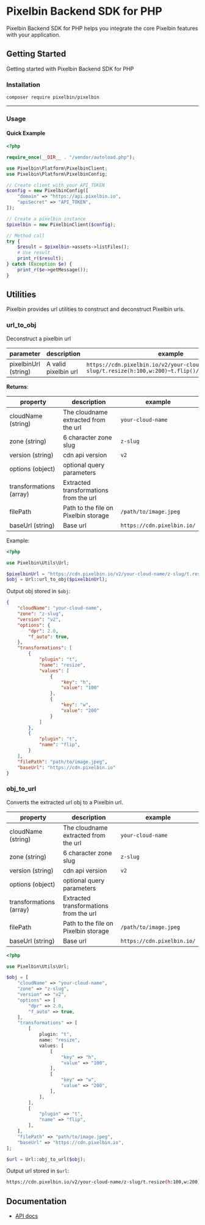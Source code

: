 # Pixelbin Backend SDK for PHP

Pixelbin Backend SDK for PHP helps you integrate the core Pixelbin features with your application.

## Getting Started

Getting started with Pixelbin Backend SDK for PHP

### Installation

```bash
composer require pixelbin/pixelbin
```

---

### Usage

#### Quick Example

```php
<?php

require_once(__DIR__ . "/vendor/autoload.php");

use Pixelbin\Platform\PixelbinClient;
use Pixelbin\Platform\PixelbinConfig;

// Create client with your API_TOKEN
$config = new PixelbinConfig([
    "domain" => "https://api.pixelbin.io",
    "apiSecret" => "API_TOKEN",
]);

// Create a pixelbin instance
$pixelbin = new PixelbinClient($config);

// Method call
try {
    $result = $pixelbin->assets->listFiles();
    # Use result
    print_r($result);
} catch (Exception $e) {
    print_r($e->getMessage());
}
```

## Utilities

Pixelbin provides url utilities to construct and deconstruct Pixelbin urls.

### url_to_obj

Deconstruct a pixelbin url

| parameter            | description          | example                                                                                               |
| -------------------- | -------------------- | ----------------------------------------------------------------------------------------------------- |
| pixelbinUrl (string) | A valid pixelbin url | `https://cdn.pixelbin.io/v2/your-cloud-name/z-slug/t.resize(h:100,w:200)~t.flip()/path/to/image.jpeg` |

**Returns**:

| property                | description                            | example                    |
| ----------------------- | -------------------------------------- | -------------------------- |
| cloudName (string)      | The cloudname extracted from the url   | `your-cloud-name`          |
| zone (string)           | 6 character zone slug                  | `z-slug`                   |
| version (string)        | cdn api version                        | `v2`                       |
| options (object)        | optional query parameters              |                            |
| transformations (array) | Extracted transformations from the url |                            |
| filePath                | Path to the file on Pixelbin storage   | `/path/to/image.jpeg`      |
| baseUrl (string)        | Base url                               | `https://cdn.pixelbin.io/` |

Example:

```php
<?php

use Pixelbin\Utils\Url;

$pixelbinUrl = "https://cdn.pixelbin.io/v2/your-cloud-name/z-slug/t.resize(h:100,w:200)~t.flip()/path/to/image.jpeg?dpr=2.0&f_auto=True"
$obj = Url::url_to_obj($pixelbinUrl);
```

Output obj stored in `$obj`:

```json
{
    "cloudName": "your-cloud-name",
    "zone": "z-slug",
    "version": "v2",
    "options": {
        "dpr": 2.0,
        "f_auto": true,
    },
    "transformations": [
        {
            "plugin": "t",
            "name": "resize",
            "values": [
                {
                    "key": "h",
                    "value": "100"
                },
                {
                    "key": "w",
                    "value": "200"
                }
            ]
        },
        {
            "plugin": "t",
            "name": "flip",
        }
    ],
    "filePath": "path/to/image.jpeg",
    "baseUrl": "https://cdn.pixelbin.io"
}
```

### obj_to_url

Converts the extracted url obj to a Pixelbin url.

| property                | description                            | example                    |
| ----------------------- | -------------------------------------- | -------------------------- |
| cloudName (string)      | The cloudname extracted from the url   | `your-cloud-name`          |
| zone (string)           | 6 character zone slug                  | `z-slug`                   |
| version (string)        | cdn api version                        | `v2`                       |
| options (object)        | optional query parameters              |                            |
| transformations (array) | Extracted transformations from the url |                            |
| filePath                | Path to the file on Pixelbin storage   | `/path/to/image.jpeg`      |
| baseUrl (string)        | Base url                               | `https://cdn.pixelbin.io/` |

```php
<?php

use Pixelbin\Utils\Url;

$obj = [
    "cloudName" => "your-cloud-name",
    "zone" => "z-slug",
    "version" => "v2",
    "options" => [
        "dpr" => 2.0,
        "f_auto" => true,
    ],
    "transformations" => [
        [
            plugin: "t",
            name: "resize",
            values: [
                [
                    "key" => "h",
                    "value" => "100",
                ],
                [
                    "key" => "w",
                    "value" => "200",
                ],
            ],
        ],
        [
            "plugin" => "t",
            "name" => "flip",
        ],
    ],
    "filePath" => "path/to/image.jpeg",
    "baseUrl" => "https://cdn.pixelbin.io",
];

$url = Url::obj_to_url($obj);
```

Output url stored in `$url`:

```bash
https://cdn.pixelbin.io/v2/your-cloud-name/z-slug/t.resize(h:100,w:200)~t.flip()/path/to/image.jpeg?dpr=2.0&f_auto=True
```

## Documentation

- [API docs](documentation/platform/README.md)
